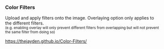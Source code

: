 ### Color Filters

Upload and apply filters onto the image. Overlaying option only applies to the different filters.
<br><sub>(e.g. enabling overlay will only prevent different filters from overlapping but will not prevent the same filter from doing so)</sub>

https://thejayden.github.io/Color-Filters/
